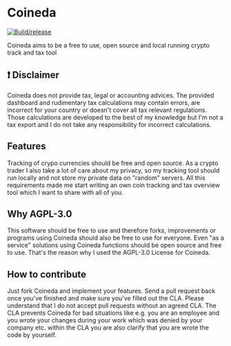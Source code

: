 # Coineda
[![Build/release](https://github.com/fabianbormann/Coineda/actions/workflows/build.yml/badge.svg)](https://github.com/fabianbormann/Coineda/actions/workflows/build.yml)

Coineda aims to be a free to use, open source and local running crypto track and tax tool

## :exclamation: Disclaimer

Coineda does not provide tax, legal or accounting advices. The provided dashboard and rudimentary tax calculations may contain errors, are incorrect for your country or doesn't cover all tax relevant regulations. Those calculations are developed to the best of my knowledge but I'm not a tax export and I do not take any responsibility for incorrect calculations.

## Features

Tracking of crypo currencies should be free and open source. As a crypto trader I also take a lot of care about my privacy, so my tracking tool should run locally and not store my private data on "random" servers. All this requirements made me start writing an own coin tracking and tax overview tool which I want to share with all of you.

## Why AGPL-3.0

This software should be free to use and therefore forks, improvements or programs using Coineda should also be free to use for everyone. Even "as a service" solutions using Coineda functions should be open source and free to use. That's the reason why I used the AGPL-3.0 License for Coineda. 

## How to contribute

Just fork Coineda and implement your features. Send a pull request back once you've finished and make sure you've filled out the CLA. Please understand that I do not accept pull requests without an agreed CLA. The CLA prevents Coineda for bad situations like e.g. you are an employee and you wrote your changes during your work which was denied by your company etc. within the CLA you are also clarify that you are wrote the code by yourself.
